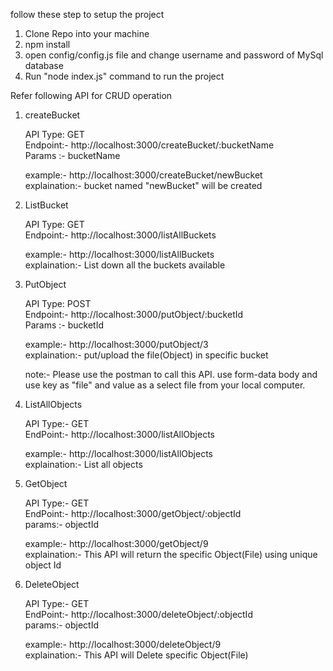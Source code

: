follow these step to setup the project
1) Clone Repo into your machine
2) npm install
3) open config/config.js file and change username and password of MySql database
4) Run "node index.js" command to run the project

Refer following API for CRUD operation

1) createBucket
   
   API Type: GET\
   Endpoint:- http://localhost:3000/createBucket/:bucketName \
   Params :- bucketName

   example:- http://localhost:3000/createBucket/newBucket \
   explaination:- bucket named "newBucket" will be created 

2) ListBucket

   API Type: GET\
   Endpoint:- http://localhost:3000/listAllBuckets 

   example:- http://localhost:3000/listAllBuckets \
   explaination:- List down all the buckets available

3) PutObject
   
   API Type: POST\
   Endpoint:- http://localhost:3000/putObject/:bucketId \
   Params :- bucketId
   
   example:- http://localhost:3000/putObject/3 \
   explaination:- put/upload the file(Object) in specific bucket

   note:- Please use the postman to call this API. use form-data body and use key as "file" and value as a select file from your local computer. 
   
4) ListAllObjects

   API Type:- GET\
   EndPoint:- http://localhost:3000/listAllObjects 

   example:- http://localhost:3000/listAllObjects \
   explaination:- List all objects 

5) GetObject

   API Type:- GET \
   EndPoint:- http://localhost:3000/getObject/:objectId \
   params:- objectId 
   
   example:- http://localhost:3000/getObject/9 \
   explaination:- This API will return the specific Object(File) using unique object Id

6) DeleteObject

   API Type:- GET \
   EndPoint:- http://localhost:3000/deleteObject/:objectId \
   params:- objectId

   example:- http://localhost:3000/deleteObject/9 \
   explaination:- This API will Delete specific Object(File)

  
  
   
   

